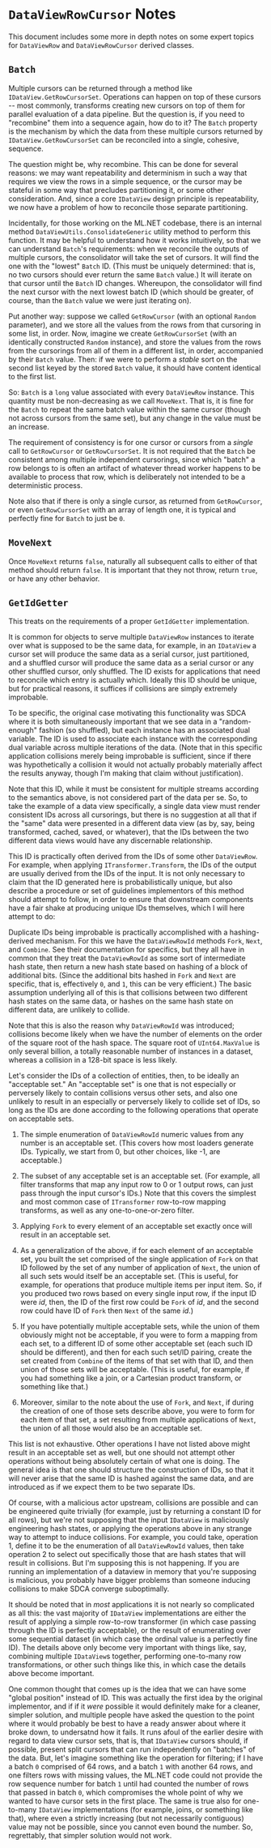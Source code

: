 ﻿# `DataViewRowCursor` Notes

This document includes some more in depth notes on some expert topics for
`DataViewRow` and `DataViewRowCursor` derived classes.

## `Batch`

Multiple cursors can be returned through a method like
`IDataView.GetRowCursorSet`. Operations can happen on top of these cursors --
most commonly, transforms creating new cursors on top of them for  parallel
evaluation of a data pipeline. But the question is, if you need to "recombine"
them into a sequence again, how do to it? The `Batch` property is the
mechanism by which the data from these multiple cursors returned by
`IDataView.GetRowCursorSet` can be reconciled into a single, cohesive,
sequence.

The question might be, why recombine. This can be done for several reasons: we
may want repeatability and determinism in such a way that requires we view the
rows in a simple sequence, or the cursor may be stateful in some way that
precludes partitioning it, or some other consideration. And, since a core
`IDataView` design principle is repeatability, we now have a problem of how to
reconcile those separate partitioning.

Incidentally, for those working on the ML.NET codebase, there is an internal
method `DataViewUtils.ConsolidateGeneric` utility method to perform this
function. It may be helpful to understand how it works intuitively, so that we
can understand `Batch`'s requirements: when we reconcile the outputs of
multiple cursors, the consolidator will take the set of cursors. It will find
the one with the "lowest" `Batch` ID. (This must be uniquely determined: that
is, no two cursors should ever return the same `Batch` value.) It will iterate
on that cursor until the `Batch` ID changes. Whereupon, the consolidator will
find the next cursor with the next lowest batch ID (which should be greater,
of course, than the `Batch` value we were just iterating on).

Put another way: suppose we called `GetRowCursor` (with an optional `Random`
parameter), and we store all the values from the rows from that cursoring in
some list, in order. Now, imagine we create `GetRowCursorSet` (with an
identically constructed `Random` instance), and store the values from the rows
from the cursorings from all of them in a different list, in order,
accompanied by their `Batch` value. Then: if we were to perform a *stable*
sort on the second list keyed by the stored `Batch` value, it should have
content identical to the first list.

So: `Batch` is a `long` value associated with every `DataViewRow` instance.
This quantity must be non-decreasing as we call `MoveNext`. That is, it is
fine for the `Batch` to repeat the same batch value within the same cursor
(though not across cursors from the same set), but any change in the value
must be an increase.

The requirement of consistency is for one cursor or cursors from a *single*
call to `GetRowCursor` or `GetRowCursorSet`. It is not required that the
`Batch` be consistent among multiple independent cursorings, since which
"batch" a row belongs to is often an artifact of whatever thread worker
happens to be available to process that row, which is deliberately not
intended to be a deterministic process.

Note also that if there is only a single cursor, as returned from
`GetRowCursor`, or even `GetRowCursorSet` with an array of length one, it is
typical and perfectly fine for `Batch` to just be `0`.

## `MoveNext`

Once `MoveNext` returns `false`, naturally all subsequent calls to either of
that method should return `false`. It is important that they not throw, return
`true`, or have any other behavior.

## `GetIdGetter`

This treats on the requirements of a proper `GetIdGetter` implementation.

It is common for objects to serve multiple `DataViewRow` instances to iterate
over what is supposed to be the same data, for example, in an `IDataView` a
cursor set will produce the same data as a serial cursor, just partitioned,
and a shuffled cursor will produce the same data as a serial cursor or any
other shuffled cursor, only shuffled. The ID exists for applications that need
to reconcile which entry is actually which. Ideally this ID should be unique,
but for practical reasons, it suffices if collisions are simply extremely
improbable.

To be specific, the original case motivating this functionality was SDCA where
it is both simultaneously important that we see data in a "random-enough"
fashion (so shuffled), but each instance has an associated dual variable. The
ID is used to associate each instance with the corresponding dual variable
across multiple iterations of the data. (Note that in this specific
application collisions merely being improbable is sufficient, since if there
was hypothetically a collision it would not actually probably materially
affect the results anyway, though I'm making that claim without
justification).

Note that this ID, while it must be consistent for multiple streams according
to the semantics above, is not considered part of the data per se. So, to take
the example of a data view specifically, a single data view must render
consistent IDs across all cursorings, but there is no suggestion at all that
if the "same" data were presented in a different data view (as by, say, being
transformed, cached, saved, or whatever), that the IDs between the two
different data views would have any discernable relationship.

This ID is practically often derived from the IDs of some other `DataViewRow`.
For example, when applying `ITransformer.Transform`, the IDs of the output are
usually derived from the IDs of the input. It is not only necessary to claim
that the ID generated here is probabilistically unique, but also describe a
procedure or set of guidelines implementors of this method should attempt to
follow, in order to ensure that downstream components have a fair shake at
producing unique IDs themselves, which I will here attempt to do:

Duplicate IDs being improbable is practically accomplished with a
hashing-derived mechanism. For this we have the `DataViewRowId` methods
`Fork`, `Next`, and `Combine`. See their documentation for specifics, but they
all have in common that they treat the `DataViewRowId` as some sort of
intermediate hash state, then return a new hash state based on hashing of a
block of additional bits. (Since the additional bits hashed in `Fork` and
`Next` are specific, that is, effectively `0`, and `1`, this can be very
efficient.) The basic assumption underlying all of this is that collisions
between two different hash states on the same data, or hashes on the same hash
state on different data, are unlikely to collide.

Note that this is also the reason why `DataViewRowId` was introduced;
collisions become likely when we have the number of elements on the order of
the square root of the hash space. The square root of `UInt64.MaxValue` is
only several billion, a totally reasonable number of instances in a dataset,
whereas a collision in a 128-bit space is less likely.

Let's consider the IDs of a collection of entities, then, to be ideally an
"acceptable set." An "acceptable set" is one that is not especially or
perversely likely to contain collisions versus other sets, and also one
unlikely to result in an especially or perversely likely to collide set of
IDs, so long as the IDs are done according to the following operations that
operate on acceptable sets.

1. The simple enumeration of `DataViewRowId` numeric values from any number is
   an acceptable set. (This covers how most loaders generate IDs. Typically,
   we start from 0, but other choices, like -1, are acceptable.)

2. The subset of any acceptable set is an acceptable set. (For example, all
   filter transforms that map any input row to 0 or 1 output rows, can just
   pass through the input cursor's IDs.) Note that this covers the simplest
   and most common case of `ITransformer` row-to-row mapping transforms, as
   well as any one-to-one-or-zero filter.

3. Applying `Fork` to every element of an acceptable set exactly once will
   result in an acceptable set.

4. As a generalization of the above, if for each element of an acceptable set,
   you built the set comprised of the single application of `Fork` on that ID
   followed by the set of any number of application of `Next`, the union of
   all such sets would itself be an acceptable set. (This is useful, for
   example, for operations that produce multiple items per input item. So, if
   you produced two rows based on every single input row, if the input ID were
   _id_, then, the ID of the first row could be `Fork` of _id_, and the second
   row could have ID of `Fork` then `Next` of the same _id_.)

5. If you have potentially multiple acceptable sets, while the union of them
   obviously might not be acceptable, if you were to form a mapping from each
   set, to a different ID of some other acceptable set (each such ID should be
   different), and then for each such set/ID pairing, create the set created
   from `Combine` of the items of that set with that ID, and then union of
   those sets will be acceptable. (This is useful, for example, if you had
   something like a join, or a Cartesian product transform, or something like
   that.)

6. Moreover, similar to the note about the use of `Fork`, and `Next`, if
   during the creation of one of those sets describe above, you were to form
   for each item of that set, a set resulting from multiple applications of
   `Next`, the union of all those would also be an acceptable set.

This list is not exhaustive. Other operations I have not listed above might
result in an acceptable set as well, but one should not attempt other
operations without being absolutely certain of what one is doing. The general
idea is that one should structure the construction of IDs, so that it will
never arise that the same ID is hashed against the same data, and are
introduced as if we expect them to be two separate IDs.

Of course, with a malicious actor upstream, collisions are possible and can be
engineered quite trivially (for example, just by returning a constant ID for
all rows), but we're not supposing that the input `IDataView` is maliciously
engineering hash states, or applying the operations above in any strange way
to attempt to induce collisions. For example, you could take, operation 1,
define it to be the enumeration of all `DataViewRowId` values, then take
operation 2 to select out specifically those that are hash states that will
result in collisions. But I'm supposing this is not happening. If you are
running an implementation of a dataview in memory that you're supposing is
malicious, you probably have bigger problems than someone inducing collisions
to make SDCA converge suboptimally.

It should be noted that in *most* applications it is not nearly so complicated
as all this: the vast majority of `IDataView` implementations are either the
result of applying a simple row-to-row transformer (in which case passing
through the ID is perfectly acceptable), or the result of enumerating over
some sequential dataset (in which case the ordinal value is a perfectly fine
ID). The details above only become very important with things like, say,
combining multiple `IDataView`s together, performing one-to-many row
transformations, or other such things like this, in which case the details
above become important.

One common thought that comes up is the idea that we can have some "global
position" instead of ID.  This was actually the first idea by the original
implementor, and if if it *were* possible it would definitely make for a
cleaner, simpler solution, and multiple people have asked the question to the
point where it would probably be best to have a ready answer about where it
broke down, to undersatnd how it fails. It runs afoul of the earlier desire
with regard to data view cursor sets, that is, that `IDataView` cursors
should, if possible, present split cursors that can run independently on
"batches" of the data. But, let's imagine something like the operation for
filtering; if I have a batch `0` comprised of 64 rows, and a batch `1` with
another 64 rows, and one filters rows with missing values, the ML.NET code
could not provide the row sequence number for batch `1` until  had counted the
number of rows that passed in batch `0`, which compromises the whole point of
why we wanted to have cursor sets in the first place. The same is true also
for one-to-many `IDataView` implementations (for example, joins, or something
like that), where even a strictly increasing (but not necessarily contiguous)
value may not be possible, since you cannot even bound the number. So,
regrettably, that simpler solution would not work.